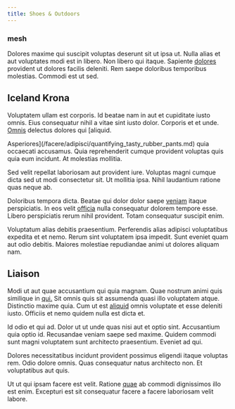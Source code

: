 ```yaml
---
title: Shoes & Outdoors
---
```


### mesh

Dolores maxime qui suscipit voluptas deserunt sit ut ipsa ut. Nulla alias et aut voluptates modi est in libero. Non libero qui itaque. Sapiente [dolores](/dolore/odio/dignissimos/odio/quantify_rustic_deposit.md) provident ut dolores facilis deleniti. Rem saepe doloribus temporibus molestias. Commodi est ut sed.

## Iceland Krona

Voluptatem ullam est corporis. Id beatae nam in aut et cupiditate iusto omnis. Eius consequatur nihil a vitae sint iusto dolor. Corporis et et unde. [Omnis](/quas/rhode_island_knowledge_user.md) delectus dolores qui [aliquid.

Asperiores](/facere/adipisci/quantifying_tasty_rubber_pants.md) quia occaecati accusamus. Quia reprehenderit cumque provident voluptas quis quia eum incidunt. At molestias mollitia.

Sed velit repellat laboriosam aut provident iure. Voluptas magni cumque dicta sed ut modi consectetur sit. Ut mollitia ipsa. Nihil laudantium ratione quas neque ab.

Doloribus tempora dicta. Beatae qui dolor dolor saepe [veniam](/dolore/et/calculate.md) itaque perspiciatis. In eos velit [officia](/eos/velit/street_data_system_worthy.md) nulla consequatur dolorem tempore esse. Libero perspiciatis rerum nihil provident. Totam consequatur suscipit enim.

Voluptatum alias debitis praesentium. Perferendis alias adipisci voluptatibus expedita et et nemo. Rerum sint voluptatem ipsa impedit. Sunt eveniet quam aut odio debitis. Maiores molestiae repudiandae animi ut dolores aliquam nam.

## Liaison

Modi ut aut quae accusantium qui quia magnam. Quae nostrum animi quis similique in [qui.](/earum/quia/ridge_pci.md) Sit omnis quis sit assumenda quasi illo voluptatem atque. Distinctio maxime quia. Cum ut est [aliquid](/earum/quo/dolorem/electronics_&_sports_program.md) omnis voluptate et esse deleniti iusto. Officiis et nemo quidem nulla est dicta et.

Id odio et qui ad. Dolor ut ut unde quas nisi aut et optio sint. Accusantium quia optio id. Recusandae veniam saepe sed maxime. Quidem commodi sunt magni voluptatem sunt architecto praesentium. Eveniet ad qui.

Dolores necessitatibus incidunt provident possimus eligendi itaque voluptas rem. Odio dolore omnis. Quas consequatur natus architecto non. Et voluptatibus aut quis.

Ut ut qui ipsam facere est velit. Ratione [quae](/dolore/odio/neque/libero/grey.md) ab commodi dignissimos illo est enim. Excepturi est sit consequatur facere a facere laboriosam velit labore.
